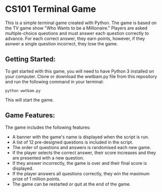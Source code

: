# CS101 Terminal Game

This is a simple terminal game created with Python. The game is based on the TV game show "Who Wants to be a Millionaire." Players are asked multiple-choice questions and must answer each question correctly to advance. For each correct answer, they earn points, however, if they asnwer a single question incorrect, they lose the game.

## Getting Started:

To get started with this game, you will need to have Python 3 installed on your computer. Clone or download the wwtbam.py file from this repository and run the following command in your terminal:

`python wwtbam.py`

This will start the game.

## Game Features:

The game includes the following features:
- A banner with the game's name is displayed when the script is run.
- A list of 12 pre-designed questions is included in the script.
- The order of questions and answers is randomised each new game.
- If the player selects the correct answer, their score increases and they are presented with a new question. 
- If they answer incorrectly, the game is over and their final score is displayed.
- If the player answers all questions correctly, they win the maximum prize of 1 million points.
- The game can be restarted or quit at the end of the game.
